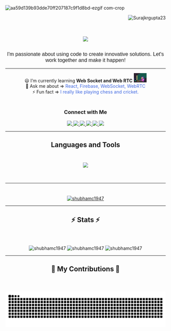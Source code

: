 
![aa59d139b93dde70ff207187c9f1d8bd-ezgif com-crop](https://github.com/user-attachments/assets/7220490d-c6ee-41f7-8203-cca95232f249)


<p align="right">
  <img
    src="https://visitcount.itsvg.in/api?id=Surajkrgupta23&icon=0&color=0"
    alt="Surajkrgupta23"
  />
</p>

<h1 align="center">
  <img
    src="https://readme-typing-svg.herokuapp.com?font=Segoe+UI+Bold&size=35&duration=3000&pause=500&center=true&vCenter=true&random=false&width=500&height=70&lines=Hi+There!+%F0%9F%91%8B;I'm+Shubham"
  />
</h1>
<h3
  align="center"
  style="font-family: Arial, Helvetica, sans-serif; font-weight: 400"
>
  I'm passionate about using code to create innovative solutions. Let's work
  together and make it happen!
</h3>
<hr />

<div  align="center" style="font-weight: 400">
         😃 I’m currently learning <strong>Web Socket and Web RTC</strong> <img src="https://github.com/Surajkrgupta23/Surajkrgupta23/blob/main/6.gif" width="40"><br>
        💬 Ask me about => <span style="color: royalblue;">React, Firebase, WebSocket, WebRTC</span><br>
        ⚡ Fun fact => <span style="color: royalblue;">I really like playing chess and cricket.</span>
    </div>
</div>

<h1> </h1>

<div align="center">
    <h3> Connect with Me </h3>
  <a href="mailto:shubhamchat224122@gmail.com">
   <img src="https://img.shields.io/badge/Gmail-D14836?style=for-the-badge&logo=gmail&logoColor=white" target="_blank"/>
 </a>
 <a href="https://www.linkedin.com/in/shubhamchat03/" target="_blank">
   <img src="https://img.shields.io/badge/LinkedIn-0077B5?style=for-the-badge&logo=linkedin&logoColor=white" target="_blank"/>
 </a>
 <a href="https://x.com/shubham_1947" target="_blank">
    <img src="https://img.shields.io/badge/Twitter-d5d5d5?style=for-the-badge&logo=x&logoColor=0A0209" target="_blank"/>
 </a> 
 <a href="https://dev.to/shubhamc1947" target="_blank">
    <img src="https://img.shields.io/badge/dev.to-d5d5d5?style=for-the-badge&logo=devdotto&logoColor=0A0209" target="_blank"/>
 </a>
 <a href="https://www.codechef.com/users/shubham_1947" target="_blank">
    <img src="https://img.shields.io/badge/-CodeChef-5B4638?style=for-the-badge&logo=CodeChef&logoColor=white" target="_blank"/>
 </a>
 <a href="https://www.leetcode.com/shubham_1947" target="_blank">
    <img src="https://img.shields.io/badge/-LeetCode-FFA116?style=for-the-badge&logo=LeetCode&logoColor=black" target="_blank"/>
 </a>
</div>
<hr />

<h2 align="center">
  Languages and Tools <br />
  <br />
</h2>

<p align="center">
  <a href="https://skillicons.dev">
    <img
      src="https://skillicons.dev/icons?i=c,cpp,java,html,css,bootstrap,js,php,mysql,cs,nodejs,react,matlab,eclipse,figma,git,github,netlify,vim,notion,arduino,linux,kali,ubuntu,bash,powershell,vscode,mongodb,mysql,tailwind,ts,devto,discord,express,figma,git,github,postman,redux,sass,visualstudio,vite,vscode,py,fastapi"
    />
  </a>
</p>

<br />
<hr /> 



<h1></h1>
<p align="center">
  <a href="https://github-profile-trophy.vercel.app/?username=shubhamc1947&theme=onedark&no-frame=false&no-bg=true&margin-w=4&row=2&column=-1">
    <img src="https://github-profile-trophy.vercel.app/?username=shubhamc1947&theme=onedark&no-frame=false&no-bg=true&margin-w=4&row=2&column=-1" alt="shubhamc1947" />
  </a>
</p>
<hr/>


<h2 align="center">⚡ Stats ⚡<br> <br/> </h2>
<br>
<div align=center>
  <img width=352  src="https://github-readme-stats.vercel.app/api?username=shubhamc1947&theme=dark&hide_border=false&include_all_commits=false&count_private=false" alt="shubhamc1947" />

  <img width=278  src="https://github-readme-stats.vercel.app/api/top-langs/?username=shubhamc1947&theme=dark&hide_border=false&include_all_commits=false&count_private=false&layout=compact" alt="shubhamc1947" />

  <img width=412 align="center" src="https://github-readme-streak-stats.herokuapp.com/?user=shubhamc1947&theme=dark&hide_border=false" alt="shubhamc1947" style="vertical-align: top;" />
<br>
</div>

<hr/>

<div align="center">
  <h2>🐍 My Contributions 🐍 <br> <br/> </h2> 
  <br>
    <picture>
      <source
        media="(prefers-color-scheme: dark)"
        srcset="https://raw.githubusercontent.com/shubhamc1947/shubhamc1947/output/github-contribution-grid-snake-dark.svg"
      />
      <source
        media="(prefers-color-scheme: light)"
        srcset="https://raw.githubusercontent.com/shubhamc1947/shubhamc1947/output/github-contribution-grid-snake.svg"
      />
      <img
        alt="github contribution grid snake animation"
        src="https://raw.githubusercontent.com/shubhamc1947/shubhamc1947/output/github-contribution-grid-snake.svg"
      />
    </picture>
  
  <br/>
</div>


<!-- ![snake gif](https://github.com/shubhamc1947/shubhamc1947/blob/output/github-contribution-grid-snake.svg) -->

